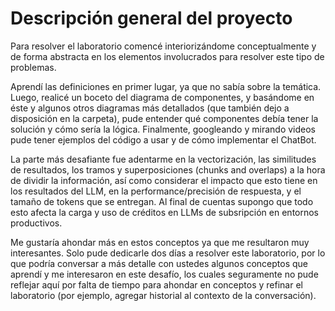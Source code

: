 # Descripción general del proyecto

Para resolver el laboratorio comencé interiorizándome conceptualmente y de forma abstracta en los elementos involucrados para resolver este tipo de problemas.

Aprendí las definiciones en primer lugar, ya que no sabía sobre la temática. Luego, realicé un boceto del diagrama de componentes, y basándome en éste y algunos otros diagramas más
detallados (que también dejo a disposición en la carpeta), pude entender qué componentes debía tener la solución y cómo sería la lógica. Finalmente, googleando y mirando videos pude tener ejemplos del código a usar y de cómo implementar el ChatBot. 

La parte más desafiante fue adentarme en la vectorización, las similitudes de resultados, los tramos y superposiciones (chunks and overlaps) a la hora
de dividir la información, así como considerar el impacto que esto tiene en los resultados del LLM, en la performance/precisión de respuesta, y el tamaño de tokens que se entregan. Al final de cuentas supongo que todo esto afecta la carga y uso de créditos en LLMs de subsripción en entornos productivos.

Me gustaría ahondar más en estos conceptos ya que me resultaron muy interesantes. Solo pude dedicarle dos días a resolver este laboratorio, por lo que podría
conversar a más detalle con ustedes algunos conceptos que aprendí y me interesaron en este desafío, los cuales seguramente no pude reflejar aquí por falta de tiempo para ahondar en conceptos y refinar el laboratorio (por ejemplo, agregar historial al contexto de la conversación).